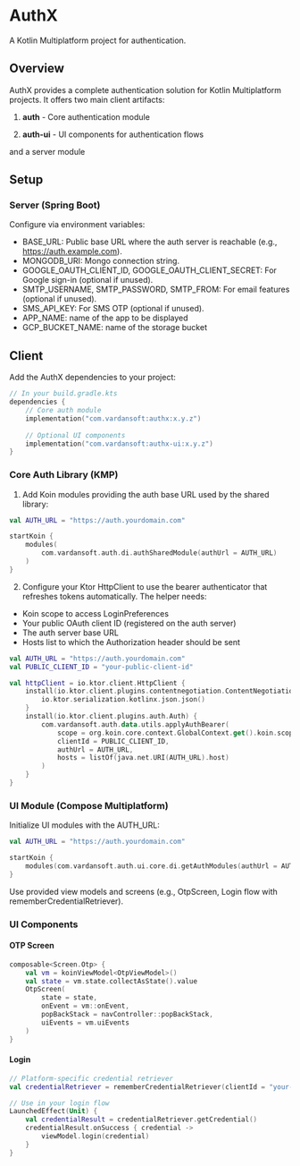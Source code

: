 # AuthX

A Kotlin Multiplatform project for authentication.

## Overview

AuthX provides a complete authentication solution for Kotlin Multiplatform projects. It offers two main client artifacts:

1. **auth** - Core authentication module

2. **auth-ui** - UI components for authentication flows

and a server module

## Setup

### Server (Spring Boot)

Configure via environment variables:
- BASE_URL: Public base URL where the auth server is reachable (e.g., https://auth.example.com).
- MONGODB_URI: Mongo connection string.
- GOOGLE_OAUTH_CLIENT_ID, GOOGLE_OAUTH_CLIENT_SECRET: For Google sign-in (optional if unused).
- SMTP_USERNAME, SMTP_PASSWORD, SMTP_FROM: For email features (optional if unused).
- SMS_API_KEY: For SMS OTP (optional if unused).
- APP_NAME: name of the app to be displayed
- GCP_BUCKET_NAME: name of the storage bucket


## Client
Add the AuthX dependencies to your project:

```kotlin
// In your build.gradle.kts
dependencies {
    // Core auth module
    implementation("com.vardansoft:authx:x.y.z")
    
    // Optional UI components
    implementation("com.vardansoft:authx-ui:x.y.z")
}
```

### Core Auth Library (KMP)

1) Add Koin modules providing the auth base URL used by the shared library:

```kotlin
val AUTH_URL = "https://auth.yourdomain.com"

startKoin {
    modules(
        com.vardansoft.auth.di.authSharedModule(authUrl = AUTH_URL)
    )
}
```

2) Configure your Ktor HttpClient to use the bearer authenticator that refreshes tokens automatically. The helper needs:
- Koin scope to access LoginPreferences
- Your public OAuth client ID (registered on the auth server)
- The auth server base URL
- Hosts list to which the Authorization header should be sent

```kotlin
val AUTH_URL = "https://auth.yourdomain.com"
val PUBLIC_CLIENT_ID = "your-public-client-id"

val httpClient = io.ktor.client.HttpClient {
    install(io.ktor.client.plugins.contentnegotiation.ContentNegotiation) {
        io.ktor.serialization.kotlinx.json.json()
    }
    install(io.ktor.client.plugins.auth.Auth) {
        com.vardansoft.auth.data.utils.applyAuthBearer(
            scope = org.koin.core.context.GlobalContext.get().koin.scopeRegistry.rootScope,
            clientId = PUBLIC_CLIENT_ID,
            authUrl = AUTH_URL,
            hosts = listOf(java.net.URI(AUTH_URL).host)
        )
    }
}
```

### UI Module (Compose Multiplatform)

Initialize UI modules with the AUTH_URL:

```kotlin
val AUTH_URL = "https://auth.yourdomain.com"

startKoin {
    modules(com.vardansoft.auth.ui.core.di.getAuthModules(authUrl = AUTH_URL))
}
```

Use provided view models and screens (e.g., OtpScreen, Login flow with rememberCredentialRetriever).


### UI Components

#### OTP Screen

```kotlin
composable<Screen.Otp> {
    val vm = koinViewModel<OtpViewModel>()
    val state = vm.state.collectAsState().value
    OtpScreen(
        state = state,
        onEvent = vm::onEvent,
        popBackStack = navController::popBackStack,
        uiEvents = vm.uiEvents
    )
}
```

#### Login

```kotlin
// Platform-specific credential retriever
val credentialRetriever = rememberCredentialRetriever(clientId = "your-client-id")

// Use in your login flow
LaunchedEffect(Unit) {
    val credentialResult = credentialRetriever.getCredential()
    credentialResult.onSuccess { credential ->
        viewModel.login(credential)
    }
}
```

